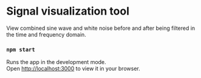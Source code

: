 # Signal visualization tool
View combined sine wave and white noise before and after being filtered in the time and frequency domain.


### `npm start`

Runs the app in the development mode.\
Open [http://localhost:3000](http://localhost:3000) to view it in your browser.

